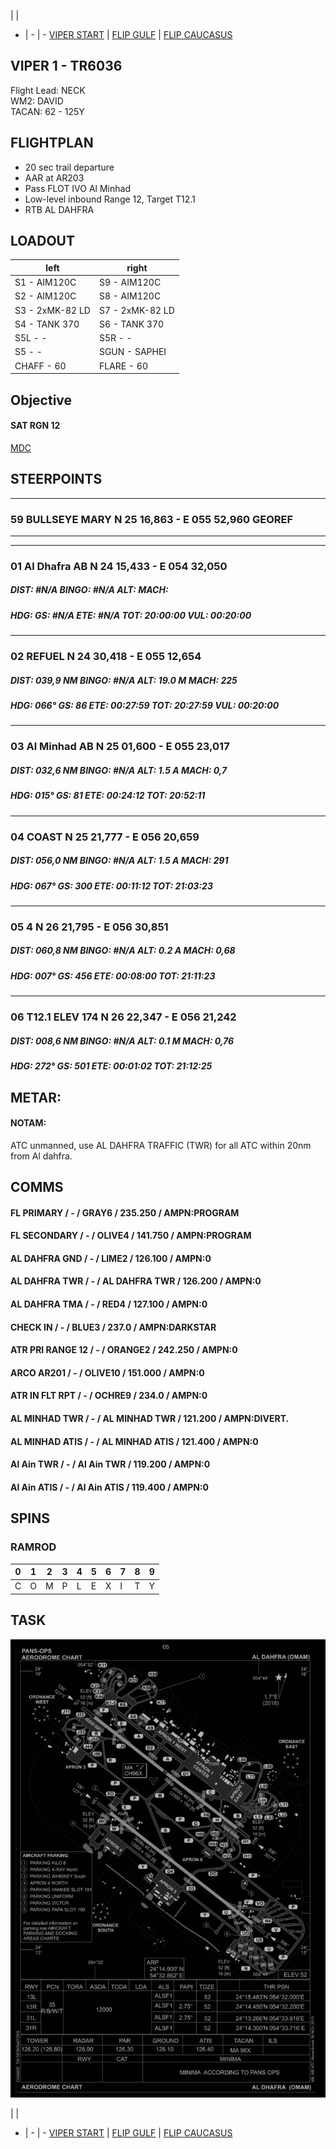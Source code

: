  |  | 
- | - | -
[VIPER START](/F16START.MD) | [FLIP GULF](https://www.dropbox.com/s/sp91zf63rx0esao/FLIP_GULFR2_EC1.pdf?dl=0) | [FLIP CAUCASUS](https://www.dropbox.com/s/ppiqy9ba7i8h8op/FLIP_CAUR_EC1.pdf?dl=0)

## VIPER 1 - TR6036

Flight Lead: NECK  
WM2: DAVID  
TACAN: 62 - 125Y  

## FLIGHTPLAN
- 20 sec trail departure
- AAR at AR203
- Pass FLOT IVO Al Minhad
- Low-level inbound Range 12, Target T12.1
- RTB AL DAHFRA

## LOADOUT

left | right
----- | -----
S1 - AIM120C | S9 - AIM120C
S2 - AIM120C | S8 - AIM120C
S3 - 2xMK-82 LD | S7 - 2xMK-82 LD
S4 - TANK 370 | S6 - TANK 370
S5L - - | S5R - -
S5 - - | SGUN - SAPHEI
CHAFF - 60 | FLARE - 60



## Objective
#### SAT RGN 12

[MDC](/191129VIP.pdf)

## STEERPOINTS
---  												
###	59	BULLSEYE MARY	N	25	16,863	  -  	E	055	52,960		GEOREF	
												
---  												
												
---  												
###	01	Al Dhafra AB	N	24	15,433	  -  	E	054	32,050			
#####	DIST:	#N/A	BINGO:	#N/A	ALT:			MACH:				
#####	HDG:		GS:	#N/A	ETE:		#N/A	TOT:		20:00:00	VUL:	00:20:00
												
												
---  												
###	02	REFUEL	N	24	30,418	  -  	E	055	12,654			
#####	DIST:	039,9  NM	BINGO:	#N/A	ALT:		19.0 M	MACH:	225			
#####	HDG:	066°	GS:	86	ETE:		00:27:59	TOT:		20:27:59	VUL:	00:20:00
												
												
---  												
###	03	Al Minhad AB	N	25	01,600	  -  	E	055	23,017			
#####	DIST:	032,6  NM	BINGO:	#N/A	ALT:		1.5 A	MACH:	0,7			
#####	HDG:	015°	GS:	81	ETE:		00:24:12	TOT:		20:52:11		
												
												
---  												
###	04	COAST	N	25	21,777	  -  	E	056	20,659			
#####	DIST:	056,0  NM	BINGO:	#N/A	ALT:		1.5 A	MACH:	291			
#####	HDG:	067°	GS:	300	ETE:		00:11:12	TOT:		21:03:23		
												
												
---  												
###	05	4	N	26	21,795	  -  	E	056	30,851			
#####	DIST:	060,8  NM	BINGO:	#N/A	ALT:		0.2 A	MACH:	0,68			
#####	HDG:	007°	GS:	456	ETE:		00:08:00	TOT:		21:11:23		
												
												
---  												
###	06	T12.1 ELEV 174	N	26	22,347	  -  	E	056	21,242			
#####	DIST:	008,6  NM	BINGO:	#N/A	ALT:		0.1 M	MACH:	0,76			
#####	HDG:	272°	GS:	501	ETE:		00:01:02	TOT:		21:12:25		
												


## METAR: 

#### NOTAM: 
ATC unmanned, use AL DAHFRA TRAFFIC (TWR) for all ATC within 20nm from Al dahfra.

## COMMS
#### FL PRIMARY / - / GRAY6 / 235.250 / AMPN:PROGRAM
#### FL SECONDARY / - / OLIVE4 / 141.750 / AMPN:PROGRAM
#### AL DAHFRA GND / - / LIME2 / 126.100 / AMPN:0
#### AL DAHFRA TWR / - / AL DAHFRA TWR / 126.200 / AMPN:0
#### AL DAHFRA TMA / - / RED4 / 127.100 / AMPN:0
#### CHECK IN / - / BLUE3 / 237.0 / AMPN:DARKSTAR
#### ATR PRI RANGE 12 / - / ORANGE2 / 242.250 / AMPN:0
#### ARCO AR201 / - / OLIVE10 / 151.000 / AMPN:0
#### ATR IN FLT RPT / - / OCHRE9 / 234.0 / AMPN:0
#### AL MINHAD TWR / - / AL MINHAD TWR / 121.200 / AMPN:DIVERT.
#### AL MINHAD ATIS / - / AL MINHAD ATIS / 121.400 / AMPN:0
#### Al Ain TWR / - / Al Ain TWR / 119.200 / AMPN:0
#### Al Ain ATIS / - / Al Ain ATIS / 119.400 / AMPN:0



## SPINS

### RAMROD

| 0 | 1 | 2 | 3 | 4 | 5 | 6 | 7 | 8 | 9 |
| - | - | - | - | - | - | - | - | - | - |
| C | O | M | P | L | E | X | I | T | Y |


## TASK


![GND](/FLIPS/OMAM_GND_NOV6.png)  

 |  | 
- | - | -
[VIPER START](/F16START.MD) | [FLIP GULF](https://www.dropbox.com/s/sp91zf63rx0esao/FLIP_GULFR2_EC1.pdf?dl=0) | [FLIP CAUCASUS](https://www.dropbox.com/s/ppiqy9ba7i8h8op/FLIP_CAUR_EC1.pdf?dl=0)

